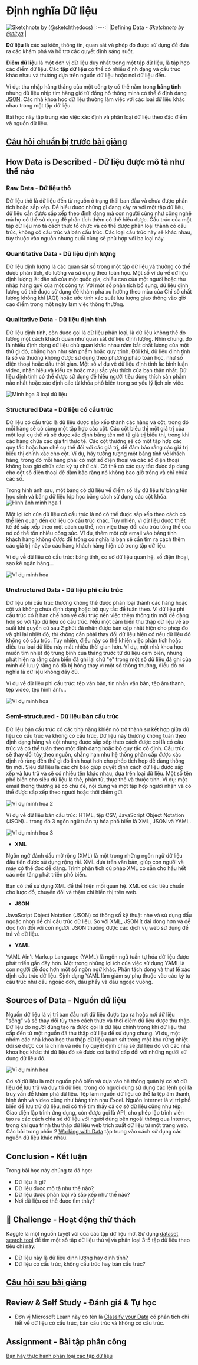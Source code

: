 # Định nghĩa Dữ liệu

![Sketchnote by [(@sketchthedocs)](https://sketchthedocs.dev) ](https://github.com/hoanglong8/Microsoft-courses_Data-Science-For-Beginners/raw/main/sketchnotes/03-DefiningData.png)
|:---:|
|Defining Data - _Sketchnote by [@nitya](https://twitter.com/nitya)_ |

**Dữ liệu** là các sự kiện, thông tin, quan sát và phép đo được sử dụng để đưa ra các khám phá và hỗ trợ các quyết định sáng suốt. 

**Điểm dữ liệu** là một đơn vị dữ liệu duy nhất trong một tập dữ liệu, là tập hợp các điểm dữ liệu. Các **tập dữ liệu** có thể có nhiều định dạng và cấu trúc khác nhau và thường dựa trên nguồn dữ liệu hoặc nơi dữ liệu đến. 

Ví dụ: thu nhập hàng tháng của một công ty có thể nằm trong **bảng tính** nhưng dữ liệu nhịp tim hàng giờ từ đồng hồ thông minh có thể ở định dạng [JSON](https://stackoverflow.com/a/383699). Các nhà khoa học dữ liệu thường làm việc với các loại dữ liệu khác nhau trong một tập dữ liệu.

Bài học này tập trung vào việc xác định và phân loại dữ liệu theo đặc điểm và nguồn dữ liệu.

## [Câu hỏi chuẩn bị trước bài giảng](https://purple-hill-04aebfb03.1.azurestaticapps.net/quiz/4)
## How Data is Described - Dữ liệu được mô tả như thế nào

### Raw Data - Dữ liệu thô
Dữ liệu thô là dữ liệu đến từ nguồn ở trạng thái ban đầu và chưa được phân tích hoặc sắp xếp. Để hiểu được những gì đang xảy ra với một tập dữ liệu, dữ liệu cần được sắp xếp theo định dạng mà con người cũng như công nghệ mà họ có thể sử dụng để phân tích thêm có thể hiểu được. Cấu trúc của một tập dữ liệu mô tả cách thức tổ chức và có thể được phân loại thành có cấu trúc, không có cấu trúc và bán cấu trúc. Các loại cấu trúc này sẽ khác nhau, tùy thuộc vào nguồn nhưng cuối cùng sẽ phù hợp với ba loại này.

### Quantitative Data - Dữ liệu định lượng
Dữ liệu định lượng là các quan sát số trong một tập dữ liệu và thường có thể được phân tích, đo lường và sử dụng theo toán học. Một số ví dụ về dữ liệu định lượng là: dân số của một quốc gia, chiều cao của một người hoặc thu nhập hàng quý của một công ty. Với một số phân tích bổ sung, dữ liệu định lượng có thể được sử dụng để khám phá xu hướng theo mùa của Chỉ số chất lượng không khí (AQI) hoặc ước tính xác suất lưu lượng giao thông vào giờ cao điểm trong một ngày làm việc thông thường.

### Qualitative Data - Dữ liệu định tính
Dữ liệu định tính, còn được gọi là dữ liệu phân loại, là dữ liệu không thể đo lường một cách khách quan như quan sát dữ liệu định lượng. Nhìn chung, đó là nhiều định dạng dữ liệu chủ quan khác nhau nắm bắt chất lượng của một thứ gì đó, chẳng hạn như sản phẩm hoặc quy trình. Đôi khi, dữ liệu định tính là số và thường không được sử dụng theo phương pháp toán học, như số điện thoại hoặc dấu thời gian. Một số ví dụ về dữ liệu định tính là: bình luận video, nhãn hiệu và kiểu xe hoặc màu sắc yêu thích của bạn thân nhất. Dữ liệu định tính có thể được sử dụng để hiểu người tiêu dùng thích sản phẩm nào nhất hoặc xác định các từ khóa phổ biến trong sơ yếu lý lịch xin việc.

![Minh họa 3 loại dữ liệu](https://bigdatauni.com/wp-content/uploads/2018/10/m2_structure.png)

### Structured Data - Dữ liệu có cấu trúc
Dữ liệu có cấu trúc là dữ liệu được sắp xếp thành các hàng và cột, trong đó mỗi hàng sẽ có cùng một tập hợp các cột. Các cột biểu thị một giá trị của một loại cụ thể và sẽ được xác định bằng tên mô tả giá trị biểu thị, trong khi các hàng chứa các giá trị thực tế. Các cột thường sẽ có một tập hợp các quy tắc hoặc hạn chế cụ thể đối với các giá trị, để đảm bảo rằng các giá trị biểu thị chính xác cho cột. Ví dụ, hãy tưởng tượng một bảng tính về khách hàng, trong đó mỗi hàng phải có một số điện thoại và các số điện thoại không bao giờ chứa các ký tự chữ cái. Có thể có các quy tắc được áp dụng cho cột số điện thoại để đảm bảo rằng nó không bao giờ trống và chỉ chứa các số.

Trong hình ảnh sau, một bảng có dữ liệu về điểm số lấy dữ liệu từ bảng tên học sinh và bảng dữ liệu lớp học bằng cách sử dụng các cột khóa.
![Hình ảnh minh họa 1](https://learn.microsoft.com/en-us/training/modules/choose-storage-approach-in-azure/media/relational-database.png)

Một lợi ích của dữ liệu có cấu trúc là nó có thể được sắp xếp theo cách có thể liên quan đến dữ liệu có cấu trúc khác. Tuy nhiên, vì dữ liệu được thiết kế để sắp xếp theo một cách cụ thể, nên việc thay đổi cấu trúc tổng thể của nó có thể tốn nhiều công sức. Ví dụ, thêm một cột email vào bảng tính khách hàng không được để trống có nghĩa là bạn sẽ cần tìm ra cách thêm các giá trị này vào các hàng khách hàng hiện có trong tập dữ liệu.

Ví dụ về dữ liệu có cấu trúc: bảng tính, cơ sở dữ liệu quan hệ, số điện thoại, sao kê ngân hàng...

![Ví dụ minh họa](https://cdn.prod.website-files.com/6130fa1501794e37c21867cf/63ee646df6efc13f2301a30f_AvDOGKePZPFCAFIxzsE92MfSHPqAKKbiSM-eRzRRiQvbAi6sQHj9pxDYhCkip7CFnQisdtdbK4AqR9OGz1awtwXuMSMzAu3XDrDxUr0H0WYTp_2n89H02HLFqvIBBnOPlc2vHma5Up5ekOwC93_JzrE.png)

### Unstructured Data - Dữ liệu phi cấu trúc
Dữ liệu phi cấu trúc thường không thể được phân loại thành các hàng hoặc cột và không chứa định dạng hoặc bộ quy tắc để tuân theo. Vì dữ liệu phi cấu trúc có ít hạn chế hơn về cấu trúc nên việc thêm thông tin mới dễ dàng hơn so với tập dữ liệu có cấu trúc. Nếu một cảm biến thu thập dữ liệu về áp suất khí quyển cứ sau 2 phút đã nhận được bản cập nhật hiện cho phép đo và ghi lại nhiệt độ, thì không cần phải thay đổi dữ liệu hiện có nếu dữ liệu đó không có cấu trúc. Tuy nhiên, điều này có thể khiến việc phân tích hoặc điều tra loại dữ liệu này mất nhiều thời gian hơn. Ví dụ, một nhà khoa học muốn tìm nhiệt độ trung bình của tháng trước từ dữ liệu cảm biến, nhưng phát hiện ra rằng cảm biến đã ghi lại chữ "e" trong một số dữ liệu đã ghi của mình để lưu ý rằng nó đã bị hỏng thay vì một số thông thường, điều đó có nghĩa là dữ liệu không đầy đủ.

Ví dụ về dữ liệu phi cấu trúc: tệp văn bản, tin nhắn văn bản, tệp âm thanh, tệp video, tệp hình ảnh...

![Ví dụ minh họa](https://www.altexsoft.com/static/blog-post/2024/3/39dd00f9-5d05-4cae-b530-f332e95f087d.jpg)

### Semi-structured - Dữ liệu bán cấu trúc
Dữ liệu bán cấu trúc có các tính năng khiến nó trở thành sự kết hợp giữa dữ liệu có cấu trúc và không có cấu trúc. Dữ liệu này thường không tuân theo định dạng hàng và cột nhưng được sắp xếp theo cách được coi là có cấu trúc và có thể tuân theo một định dạng hoặc bộ quy tắc cố định. Cấu trúc sẽ thay đổi tùy theo nguồn, chẳng hạn như hệ thống phân cấp được xác định rõ ràng đến thứ gì đó linh hoạt hơn cho phép tích hợp dễ dàng thông tin mới. Siêu dữ liệu là các chỉ báo giúp quyết định cách dữ liệu được sắp xếp và lưu trữ và sẽ có nhiều tên khác nhau, dựa trên loại dữ liệu. Một số tên phổ biến cho siêu dữ liệu là thẻ, phần tử, thực thể và thuộc tính. Ví dụ: một email thông thường sẽ có chủ đề, nội dung và một tập hợp người nhận và có thể được sắp xếp theo người hoặc thời điểm gửi.

![Ví dụ minh họa 2](https://sg.o3.huawei.com/enbpitservicegateway/sxzservicecommunity/web/attachment/down-attachment?attachmentId=202411041631451238_Semi-structured-Data.jpg)

Ví dụ về dữ liệu bán cấu trúc: HTML, tệp CSV, JavaScript Object Notation (JSON)... trong đó 3 ngôn ngữ tuần tự hóa phổ biến là XML, JSON và YAML.

![Ví dụ minh họa 3](https://i.ytimg.com/vi/noFFdhO8jxM/hq720.jpg?sqp=-oaymwEhCK4FEIIDSFryq4qpAxMIARUAAAAAGAElAADIQj0AgKJD&rs=AOn4CLDOLPzcY3ndqSi6OcMWJY4mzOZGbw)

* **XML**

Ngôn ngữ đánh dấu mở rộng (XML) là một trong những ngôn ngữ dữ liệu đầu tiên được sử dụng rộng rãi. XML dựa trên văn bản, giúp con người và máy có thể đọc dễ dàng. Trình phân tích cú pháp XML có sẵn cho hầu hết các nền tảng phát triển phổ biến.

Bạn có thể sử dụng XML để thể hiện mối quan hệ. XML có các tiêu chuẩn cho lược đồ, chuyển đổi và thậm chí hiển thị trên web.

* **JSON**

JavaScript Object Notation (JSON) có thông số kỹ thuật nhẹ và sử dụng dấu ngoặc nhọn để chỉ cấu trúc dữ liệu. So với XML, JSON ít dài dòng hơn và dễ đọc hơn đối với con người. JSON thường được các dịch vụ web sử dụng để trả về dữ liệu.

* **YAML**

YAML Ain't Markup Language (YAML) là ngôn ngữ tuần tự hóa dữ liệu được phát triển gần đây hơn. Một trong những lợi ích của việc sử dụng YAML là con người dễ đọc hơn một số ngôn ngữ khác. Phân tách dòng và thụt lề xác định cấu trúc dữ liệu. Định dạng YAML làm giảm sự phụ thuộc vào các ký tự cấu trúc như dấu ngoặc đơn, dấu phẩy và dấu ngoặc vuông.

## Sources of Data - Nguồn dữ liệu

Nguồn dữ liệu là vị trí ban đầu nơi dữ liệu được tạo ra hoặc nơi dữ liệu "sống" và sẽ thay đổi tùy theo cách thức và thời điểm dữ liệu được thu thập. Dữ liệu do người dùng tạo ra được gọi là dữ liệu chính trong khi dữ liệu thứ cấp đến từ một nguồn đã thu thập dữ liệu để sử dụng chung. Ví dụ, một nhóm các nhà khoa học thu thập dữ liệu quan sát trong một khu rừng nhiệt đới sẽ được coi là chính và nếu họ quyết định chia sẻ dữ liệu đó với các nhà khoa học khác thì dữ liệu đó sẽ được coi là thứ cấp đối với những người sử dụng dữ liệu đó.

![Ví dụ minh họa](https://page.sapp.edu.vn/hubfs/image-png-Jul-31-2020-10-30-12-18-AM.png)

Cơ sở dữ liệu là một nguồn phổ biến và dựa vào hệ thống quản lý cơ sở dữ liệu để lưu trữ và duy trì dữ liệu, trong đó người dùng sử dụng các lệnh gọi là truy vấn để khám phá dữ liệu. Tệp làm nguồn dữ liệu có thể là tệp âm thanh, hình ảnh và video cũng như bảng tính như Excel. Nguồn Internet là vị trí phổ biến để lưu trữ dữ liệu, nơi có thể tìm thấy cả cơ sở dữ liệu cũng như tệp. Giao diện lập trình ứng dụng, còn được gọi là API, cho phép lập trình viên tạo ra các cách chia sẻ dữ liệu với người dùng bên ngoài thông qua Internet, trong khi quá trình thu thập dữ liệu web trích xuất dữ liệu từ một trang web. Các bài trong phần 2 [Working with Data](/2-Working-With-Data) tập trung vào cách sử dụng các nguồn dữ liệu khác nhau. 

## Conclusion - Kết luận

Trong bài học này chúng ta đã học:

* Dữ liệu là gì?
* Dữ liệu được mô tả như thế nào?
* Dữ liệu được phân loại và sắp xếp như thế nào?
* Nơi dữ liệu có thể được tìm thấy?

## 🚀 Challenge - Hoạt động thử thách

Kaggle là một nguồn tuyệt vời của các tập dữ liệu mở. Sử dụng [dataset search tool](https://www.kaggle.com/datasets) để tìm một số tập dữ liệu thú vị và phân loại 3-5 tập dữ liệu theo tiêu chí này:

* Dữ liệu này là dữ liệu định lượng hay định tính?
* Dữ liệu có cấu trúc, không cấu trúc hay bán cấu trúc?

## [Câu hỏi sau bài giảng](https://purple-hill-04aebfb03.1.azurestaticapps.net/quiz/5)



## Review & Self Study - Đánh giá & Tự học

- Đơn vị Microsoft Learn này có tên là [Classify your Data](https://docs.microsoft.com/en-us/learn/modules/choose-storage-approach-in-azure/2-classify-data) có phân tích chi tiết về dữ liệu có cấu trúc, bán cấu trúc và không có cấu trúc.

## Assignment - Bài tập phân công

[Bạn hãy thực hành phân loại các tập dữ liệu](https://github.com/hoanglong8/Microsoft-courses_Data-Science-For-Beginners/blob/main/1-Introduction/03-defining-data/translations/Assignment.vn.md)
